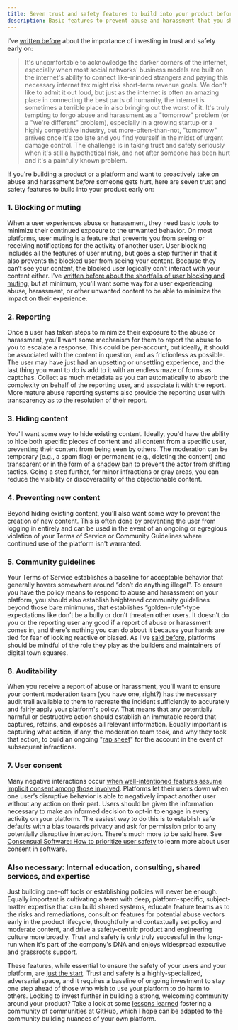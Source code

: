 ```yaml
---
title: Seven trust and safety features to build into your product before someone gets hurt
description: Basic features to prevent abuse and harassment that you should build into your platform early on.
---
```


I've [written before](/2020/08/31/trust-and-safety-is-not-a-product-edge-case/) about the importance of investing in trust and safety early on:

> It's uncomfortable to acknowledge the darker corners of the internet, especially when most social networks' business models are built on the internet's ability to connect like-minded strangers and paying this necessary internet tax might risk short-term revenue goals. We don't like to admit it out loud, but just as the internet is often an amazing place in connecting the best parts of humanity, the internet is sometimes a terrible place in also bringing out the worst of it. It's truly tempting to forgo abuse and harassment as a "tomorrow" problem (or a "we're different" problem), especially in a growing startup or a highly competitive industry, but more-often-than-not, "tomorrow" arrives once it's too late and you find yourself in the midst of urgent damage control. The challenge is in taking trust and safety seriously when it's still a hypothetical risk, and not after someone has been hurt and it's a painfully known problem. 

If you're building a product or a platform and want to proactively take on abuse and harassment _before_ someone gets hurt, here are seven trust and safety features to build into your product early on:

### 1. Blocking or muting

When a user experiences abuse or harassment, they need basic tools to minimize their continued exposure to the unwanted behavior. On most platforms, user muting is a feature that prevents you from seeing or receiving notifications for the activity of another user. User blocking includes all the features of user muting, but goes a step further in that it also prevents the blocked user from seeing your content. Because they can’t see your content, the blocked user logically can’t interact with your content either. I've [written before about the shortfalls of user blocking and muting](https://ben.balter.com/2020/02/06/blocking-vs-muting/), but at minimum, you'll want some way for a user experiencing abuse, harassment, or other unwanted content to be able to minimize the impact on their experience.

### 2. Reporting

Once a user has taken steps to minimize their exposure to the abuse or harassment, you'll want some mechanism for them to report the abuse to you to escalate a response. This could be per-account, but ideally, it should be associated with the content in question, and as frictionless as possible. The user may have just had an upsetting or unsettling experience, and the last thing you want to do is add to it with an endless maze of forms as captchas. Collect as much metadata as you can automatically to absorb the complexity on behalf of the reporting user, and associate it with the report. More mature abuse reporting systems also provide the reporting user with transparency as to the resolution of their report.

### 3. Hiding content

You'll want some way to hide existing content. Ideally, you'd have the ability to hide both specific pieces of content and all content from a specific user, preventing their content from being seen by others. The moderation can be temporary (e.g., a spam flag) or permanent (e.g., deleting the content) and transparent or in the form of a [shadow ban](https://en.wikipedia.org/wiki/Shadow_banning) to prevent the actor from shifting tactics. Going a step further, for minor infractions or gray areas, you can reduce the visibility or discoverability of the objectionable content.

### 4. Preventing new content

Beyond hiding existing content, you'll also want some way to prevent the creation of new content. This is often done by preventing the user from logging in entirely and can be used in the event of an ongoing or egregious violation of your Terms of Service or Community Guidelines where continued use of the platform isn't warranted.

### 5. Community guidelines

Your Terms of Service establishes a baseline for acceptable behavior that generally hovers somewhere around “don’t do anything illegal”. To ensure you have the policy means to respond to abuse and harassment on your platform, you should also establish heightened community guidelines beyond those bare minimums, that establishes “golden-rule”-type expectations like don’t be a bully or don’t threaten other users. It doesn't do you or the reporting user any good if a report of abuse or harassment comes in, and there's nothing you can do about it because your hands are tied for fear of looking reactive or biased. As I've [said before](https://ben.balter.com/2020/01/17/ten-lessons-learned-fostering-a-community-of-communities-on-github/#10-be-purposeful-about-the-role-you-play), platforms should be mindful of the role they play as the builders and maintainers of digital town squares.

### 6. Auditability

When you receive a report of abuse or harassment, you'll want to ensure your content moderation team (you have one, right?) has the necessary audit trail available to them to recreate the incident sufficiently to accurately and fairly apply your platform's policy. That means that any potentially harmful or destructive action should establish an immutable record that captures, retains, and exposes all relevant information. Equally important is capturing what action, if any, the moderation team took, and why they took that action, to build an ongoing "[rap sheet](https://en.wikipedia.org/wiki/Criminal_record)" for the account in the event of subsequent infractions.

### 7. User consent

Many negative interactions occur [when well-intentioned features assume implicit consent among those involved](https://ben.balter.com/2020/01/17/ten-lessons-learned-fostering-a-community-of-communities-on-github/#9-always-seek-user-consent). Platforms let their users down when one user’s disruptive behavior is able to negatively impact another user without any action on their part. Users should be given the information necessary to make an informed decision to opt-in to engage in every activity on your platform. The easiest way to do this is to establish safe defaults with a bias towards privacy and ask for permission prior to any potentially disruptive interaction. There's much more to be said here. See [Consensual Software: How to prioritize user safety](https://medium.com/consensual-software/consensual-software-how-to-prioritize-user-safety-369f5a4dee8) to learn more about user consent in software.

### Also necessary: Internal education, consulting, shared services, and expertise

Just building one-off tools or establishing policies will never be enough. Equally important is cultivating a team with deep, platform-specific, subject-matter expertise that can build shared systems, educate feature teams as to the risks and remediations, consult on features for potential abuse vectors early in the product lifecycle, thoughtfully and contextually set policy and moderate content, and drive a safety-centric product and engineering culture more broadly. Trust and safety is only truly successful in the long-run when it's part of the company's DNA and enjoys widespread executive and grassroots support.

These features, while essential to ensure the safety of your users and your platform, are [just the start](/2020/08/31/trust-and-safety-is-not-a-product-edge-case/#beyond-blocking). Trust and safety is a highly-specialized, adversarial space, and it requires a baseline of ongoing investment to stay one step ahead of those who wish to use your platform to do harm to others. Looking to invest further in building a strong, welcoming community around your product? Take a look at some [lessons learned](/2020/01/17/ten-lessons-learned-fostering-a-community-of-communities-on-github/) fostering a community of communities at GitHub, which I hope can be adapted to the community building nuances of your own platform. 